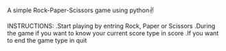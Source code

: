 A simple Rock-Paper-Scissors game using python✌

INSTRUCTIONS:
.Start playing by entring Rock, Paper or Scissors
.During the game if you want to know your current score type in score
.If you want to end the game type in quit
